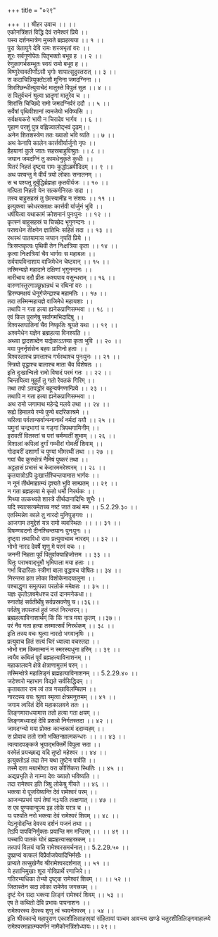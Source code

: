 +++
title = "०२९"

+++
।। श्रीहर उवाच ।। ।।  
एकोनत्रिंशतं विद्धि देवं रामेश्वरं प्रिये ।।  
यस्य दर्शनमात्रेण मुच्यते ब्रह्महत्यया ।। १ ।।  
पुरा त्रेतायुगे देवि रामः शस्त्रभृतां वरः ।।  
शूरः सर्वगुणोपेतः पितृभक्तो बभूव ह ।। २ ।।  
रेणुकागर्भसम्भूतः स्वयं रामो बभूव ह ।।  
विष्णुरेवावतीर्णोऽसौ भृगोः शापात्सुदुस्तरात् ।। ३ ।।  
स कदाचिन्नियुक्तोऽसौ मुनिना जमदग्निना ।।  
शिरश्छिन्धीत्युवाचेदं मातुस्ते विपुलं सुत ।। ४ ।।  
स पितुर्वचनं श्रुत्वा भ्रातॄणां मातुरेव च ।।  
शिरांसि चिच्छिदे रामो जमदग्निर्वरं ददौ ।। ५ ।।  
सर्वेषां पृथिवीशानां त्वमजेयो भविष्यसि ।।  
सर्वक्षयकरो भावी न चिरादेव भार्गव ।। ६ ।।  
गृहाण परशुं पुत्र वह्निज्वालोद्भवं दृढम्।।  
अनेन शितशस्त्रेण ततः ख्यातो भवि ष्यति ।। ७ ।।  
अथ केनापि कालेन कार्त्तवीर्यार्जुनो नृपः ।।  
हैहयानां कुले जातः सहस्रबाहुविश्रुतः ।। ८ ।।  
जघान जमदग्निं तु कामधेनुकृते कुधीः ।।  
पितरं निहतं दृष्ट्वा रामः कुद्धोऽब्रवीदिदम् ।। ९ ।।  
अथ पश्यन्तु मे वीर्यं त्रयो लोकाः सनातनम् ।।  
स च पश्यतु दुर्बुद्धिर्ब्रह्महा कृतवीर्यजः ।। १० ।।  
मत्पिता निहतो येन सत्कर्मनिरतः सदा ।।  
तस्य बाहुसहस्रं तु छेत्स्यामीह न संशयः ।। ११ ।।  
इत्युक्त्वा क्रोधरक्ताक्षः कार्त्तवी र्यार्जुनं भुवि ।।  
धर्षयित्वा यथाकामं क्रोशमानं पुनःपुनः ।। १२ ।।  
कृत्स्नं बाहुसहस्रं च चिच्छेद भृगुनन्दनः ।।  
परश्वधेन तीक्ष्णेन ज्ञातिभिः सहितं तदा ।। १३ ।।  
रथस्थं पातयामास जघान नृपतिं प्रिये ।।  
त्रिःसप्तकृत्वः पृथिवी तेन निःक्षत्रिया कृता ।। १४ ।।  
कृत्वा निःक्षत्रियां चैव भार्गवः स महाबलः ।।  
सर्वपापविनाशाय वाजिमेधेन चेष्टवान् ।। १५ ।।  
तस्मिन्यज्ञे महादाने दक्षिणां भृगुनन्दनः ।।  
मारीचाय ददौ प्रीतः कश्यपाय वसुन्धराम् ।। १६ ।।  
वारुणांस्तुरगाञ्छुभ्रान्रथं च रथिनां वरः ।।  
हिरण्यमक्षयं धेनूर्गजेन्द्राश्च महामतिः ।। १७ ।।  
तदा तस्मिन्महायज्ञे वाजिमेधे महायशाः ।।  
तथापि न गता हत्या ह्यनेकप्राणिसम्भवा ।। १८ ।।  
एवं किल पुराणेषु सर्वागमभिदादिषु ।।  
विश्वस्तघातिनां चैव निष्कृतिः श्रूयते यथा ।। १९ ।।  
अश्वमेधेन यज्ञेन ब्रह्महत्या विनश्यति ।।  
अथवा द्वादशाब्देन यद्येकाऽऽस्या कृता भुवि ।। २० ।।  
मया पुनर्नृशंसेन बहवः प्राणिनो हताः ।।  
विश्वस्ताश्च प्रमत्ताश्च गर्भस्थाश्च पुनःपुनः ।। २१ ।।  
स्त्रियो वृद्धाश्च बालाश्च माता चैव विशेषतः ।।  
इति दुःखान्वितो रामो विषादं परमं गतः ।। २२ ।।  
चिन्तयित्वा मुहूर्तं तु गतो रैवतकं गिरिम् ।।  
तथा तपो ऽतपद्धोरं बहून्वर्षगणान्प्रिये ।। २३ ।।  
तथापि न गता हत्या ह्यनेकप्राणिसम्भवा ।।  
अथ रामो जगामाथ महेन्द्रे मलये तथा ।। २४ ।।  
सह्ये हिमालये रम्ये पुण्ये बदरिकाश्रमे ।।  
चरित्वा पर्वतान्सर्वान्स्नानार्थं नर्मदां ययौ ।। २५ ।।  
यमुनां चन्द्रभागां च गङ्गां त्रिपथगामिनीम् ।।  
इरावतीं वितस्तां च परां चर्मण्वतीं शुभाम् ।। २६ ।।  
विशालां कपिलां दुर्गां गम्भीरां गोमतीं शिवाम् ।।  
गोदावरीं दशार्णां च पुण्यां भीमरथीं तथा ।। २७ ।।  
गयां चैव कुरुक्षेत्रं नैमिषं पुष्करं तथा ।।  
अट्टहासं प्रभासं च केदारममरेश्वरम् ।। २८ ।।  
कृतयात्रोऽपि दुःखार्त्तश्चिन्तयामास भार्गवः ।।  
न नूनं तीर्थमाहात्म्यं दृश्यते भुवि साम्प्रतम् ।। २९ ।।  
न गता ब्रह्महत्या मे कृतो धर्मो निरर्थकः ।।  
मिथ्या तत्कथ्यते शास्त्रे तीर्थदानादिभिः शुभैः ।।  
यदि स्यात्सत्यमेतच्च नष्टं जातं कथं मम ।। 5.2.29.३० ।।  
एतस्मिन्नेव काले तु नारदो मुनिपुङ्गवः ।।  
आजगाम तमुद्देशं यत्र रामो व्यवस्थितः ।। ।। ३१ ।।  
विषण्णवदनो दीनश्चिन्तयानः पुनःपुनः ।।  
दृष्ट्वा तथाविधो रामः प्रत्युवाचाथ नारदम् ।। ३२ ।।  
भोभो नारद देवर्षे शृणु मे परमं वचः ।।  
जननी निहता पूर्वं पितुर्वाक्याहिजोत्तम ।। ३३ ।।  
पितुः पराभवाद्भूमौ भृमिपाला मया हताः ।।  
गर्भा विदारिताः स्त्रीणां बाला वृद्धाश्च योषितः।। ३४ ।।  
निरन्तरा हता लोका विशोकेनादयालुना ।।  
पश्चाद्धृणा समुत्पन्ना परलोकं ममेक्षतः ।। ३५ ।।  
यज्ञः कृतोऽश्वमेधश्च दत्तं दानमनेकधा।।  
स्नातोहं सर्वतीर्थेषु सर्वप्रस्रवणेषु च।।३६।।  
पर्वतेषु तपस्तप्तं हुतं जप्तं निरन्तरम्।।  
ब्रह्महत्याविनाशार्थम्ं किं किं नात्र मया कृतम् ।।३७।।  
परं नैव गता हत्या तस्मात्सर्वं निरर्थकम् ।। ३८ ।।  
इति तस्य वचः श्रुत्वा नारदो भगवानृषिः ।।  
प्रत्युवाच हितं सत्यं चिरं ध्यात्वा वचस्तदा ।।  
भोभो राम किमात्मानं न स्मरस्यधुना हरिम् ।। ३९ ।।  
त्वयैव कथितं पूर्वं ब्रह्महत्याविनाशनम् ।।  
महाकालवने क्षेत्रे क्षेत्राणामुत्तमं परम् ।।  
तस्मिन्क्षेत्रे महालिङ्गं ब्रह्महत्याविनाशनम् ।। 5.2.29.४० ।।  
जटेश्वरो महाभाग विद्यते सर्वसिद्धिदम् ।।  
कृतावतार राम त्वं तत्र गच्छाविलम्बितम ।।  
नारदस्य वचः श्रुत्वा स्मृत्वा क्षेत्रमनुत्तमम् ।। ४१ ।।  
 जगाम त्वरितं देवि महाकालवने ततः ।।  
लिङ्गमाराधयामास ततो हत्या गता क्षयम् ।।  
लिङ्गमध्यादहं देवि प्रसन्नो निर्गतस्तदा ।। ४२ ।।  
जामदग्न्यो मया प्रोक्तः कान्तकामं ददाम्यहम् ।।  
स प्रोवाच ततो रामो भक्तिनम्रात्मकन्धरः ।। ।। ४३ ।।  
त्वत्पादपङ्कजे भूयाद्भक्तिर्मे विपुला सदा ।।  
वरमेतं प्रयच्छाद्य यदि तुष्टो महेश्वर ।। ४४ ।।  
इत्युक्तोऽहं तदा तेन यथा तुष्टेन पार्वति ।।  
तस्मै दत्ता मयाभीष्टा वरा कीर्त्तिकरा स्थितिः ।। ४५ ।।  
अद्यप्रभृति ते नाम्ना देवः ख्यातो भविष्यति ।।  
तदा रामेश्वर इति त्रिषु लोकेषु गीयते ।। ४६ ।।  
भक्त्या ये पूजयिष्यन्ति देवं रामेश्वरं परम् ।।  
आजन्मप्रभवं पापं तेषां न३यति तत्क्षणात् ।। ४७ ।।  
स एव पुण्यवान्पूज्य इह लोके परत्र च ।।  
यः पश्यति नरो भक्त्या देवं रामेश्वरं शिवम् ।। ४८ ।।  
येऽनुमोदन्ति देवस्य दर्शनं यजनं तथा ।।  
तेऽपि पापविनिर्मुक्ताः प्रयान्ति मम मन्दिरम् ।। ।। ४९ ।।  
यच्चापि पातकं घोरं ब्रह्महत्यासहस्रकम् ।।  
तत्पापं विलयं याति रामेश्वरसमर्चनात्।। 5.2.29.५० ।।  
दुष्प्राप्यं यत्फलं विप्रैर्वाजपेयादिभिर्मखैः ।।  
प्राप्यते तत्सुखेनैव श्रीरामेश्वरदर्शनात् ।। ५१ ।।  
ये हताभिमुखाः शूरा गोविप्रार्थे रणाजिरे।।  
गतिरभ्यधिका तेभ्यो दृष्ट्वा रामेश्वरं शिवम् ।। ।। ५२ ।।  
जितास्तेन सदा लोका रामेणेव जगत्त्रयम् ।।  
दृष्टं येन सदा भक्त्या लिङ्गं रामेश्वरं शिवम् ।। ५३ ।।  
एष ते कथितो देवि प्रभावः पापनाशनः ।।  
रामेश्वरस्य देवस्य शृणु त्वं च्यवनेश्वरम् ।। ५४ ।।  
इति श्रीस्कान्दे महापुराण एकाशीतिसाहस्र्यां संहितायां पञ्चम आवन्त्य खण्डे चतुरशीतिलिङ्गमाहात्म्ये रामेश्वरमाहात्म्यवर्णनं नामैकोनत्रिंशोध्यायः।। २९।।